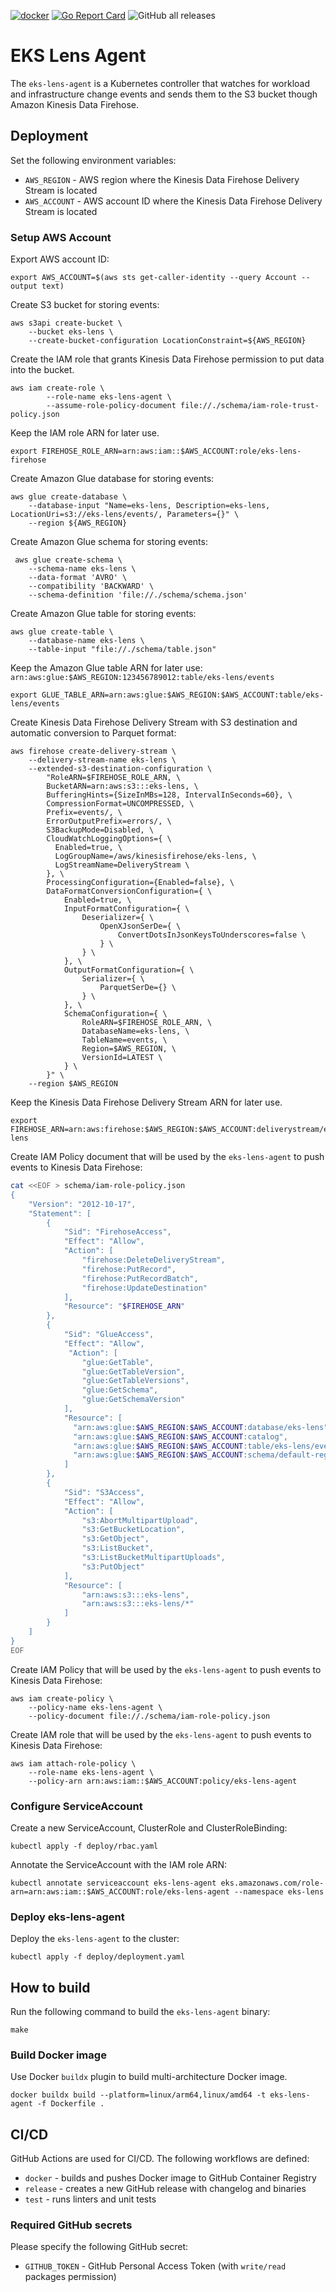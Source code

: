 [![docker](https://github.com/doitintl/eks-lens-agent/workflows/docker/badge.svg)](https://github.com/doitintl/eks-lens-agent/actions?query=workflow%3A"docker") [![Go Report Card](https://goreportcard.com/badge/github.com/doitintl/eks-lens-agent)](https://goreportcard.com/report/github.com/doitintl/eks-lens-agent) ![GitHub all releases](https://img.shields.io/github/downloads/doitintl/eks-lens-agent/total) 

# EKS Lens Agent

The `eks-lens-agent` is a Kubernetes controller that watches for workload and infrastructure change events and sends them to the S3 bucket though Amazon Kinesis Data Firehose. 


## Deployment

Set the following environment variables:

- `AWS_REGION` - AWS region where the Kinesis Data Firehose Delivery Stream is located
- `AWS_ACCOUNT` - AWS account ID where the Kinesis Data Firehose Delivery Stream is located

### Setup AWS Account

Export AWS account ID:

```shell
export AWS_ACCOUNT=$(aws sts get-caller-identity --query Account --output text)
```

Create S3 bucket for storing events:

```shell
aws s3api create-bucket \
    --bucket eks-lens \
    --create-bucket-configuration LocationConstraint=${AWS_REGION}
```

Create the IAM role that grants Kinesis Data Firehose permission to put data into the bucket.
    
```shell
aws iam create-role \
        --role-name eks-lens-agent \
        --assume-role-policy-document file://./schema/iam-role-trust-policy.json
```

Keep the IAM role ARN for later use.

```shell
export FIREHOSE_ROLE_ARN=arn:aws:iam::$AWS_ACCOUNT:role/eks-lens-firehose
```

Create Amazon Glue database for storing events:

```shell
aws glue create-database \
    --database-input "Name=eks-lens, Description=eks-lens, LocationUri=s3://eks-lens/events/, Parameters={}" \
    --region ${AWS_REGION}
```

Create Amazon Glue schema for storing events:

```shell
 aws glue create-schema \
    --schema-name eks-lens \
    --data-format 'AVRO' \
    --compatibility 'BACKWARD' \
    --schema-definition 'file://./schema/schema.json'
```

Create Amazon Glue table for storing events:

```shell
aws glue create-table \
    --database-name eks-lens \
    --table-input "file://./schema/table.json"
```

Keep the Amazon Glue table ARN for later use: `arn:aws:glue:$AWS_REGION:123456789012:table/eks-lens/events`

```shell
export GLUE_TABLE_ARN=arn:aws:glue:$AWS_REGION:$AWS_ACCOUNT:table/eks-lens/events
```

Create Kinesis Data Firehose Delivery Stream with S3 destination and automatic conversion to Parquet format:

```shell
aws firehose create-delivery-stream \
    --delivery-stream-name eks-lens \
    --extended-s3-destination-configuration \
        "RoleARN=$FIREHOSE_ROLE_ARN, \
        BucketARN=arn:aws:s3:::eks-lens, \
        BufferingHints={SizeInMBs=128, IntervalInSeconds=60}, \
        CompressionFormat=UNCOMPRESSED, \
        Prefix=events/, \
        ErrorOutputPrefix=errors/, \
        S3BackupMode=Disabled, \
        CloudWatchLoggingOptions={ \
          Enabled=true, \
          LogGroupName=/aws/kinesisfirehose/eks-lens, \
          LogStreamName=DeliveryStream \
        }, \
        ProcessingConfiguration={Enabled=false}, \
        DataFormatConversionConfiguration={ \
            Enabled=true, \
            InputFormatConfiguration={ \
                Deserializer={ \
                    OpenXJsonSerDe={ \
                        ConvertDotsInJsonKeysToUnderscores=false \
                    } \
                } \
            }, \
            OutputFormatConfiguration={ \
                Serializer={ \
                    ParquetSerDe={} \
                } \
            }, \
            SchemaConfiguration={ \
                RoleARN=$FIREHOSE_ROLE_ARN, \
                DatabaseName=eks-lens, \
                TableName=events, \
                Region=$AWS_REGION, \
                VersionId=LATEST \
            } \
        }" \
    --region $AWS_REGION
```

Keep the Kinesis Data Firehose Delivery Stream ARN for later use.

```shell
export FIREHOSE_ARN=arn:aws:firehose:$AWS_REGION:$AWS_ACCOUNT:deliverystream/eks-lens
```

Create IAM Policy document that will be used by the `eks-lens-agent` to push events to Kinesis Data Firehose:

```bash
cat <<EOF > schema/iam-role-policy.json
{
    "Version": "2012-10-17",
    "Statement": [
        {
            "Sid": "FirehoseAccess",
            "Effect": "Allow",
            "Action": [
                "firehose:DeleteDeliveryStream",
                "firehose:PutRecord",
                "firehose:PutRecordBatch",
                "firehose:UpdateDestination"
            ],
            "Resource": "$FIREHOSE_ARN"
        },
        {
            "Sid": "GlueAccess",
            "Effect": "Allow",
             "Action": [
                "glue:GetTable",
                "glue:GetTableVersion",
                "glue:GetTableVersions",
                "glue:GetSchema",
				"glue:GetSchemaVersion"
            ],
            "Resource": [
              "arn:aws:glue:$AWS_REGION:$AWS_ACCOUNT:database/eks-lens",
              "arn:aws:glue:$AWS_REGION:$AWS_ACCOUNT:catalog",
              "arn:aws:glue:$AWS_REGION:$AWS_ACCOUNT:table/eks-lens/events",
              "arn:aws:glue:$AWS_REGION:$AWS_ACCOUNT:schema/default-registry/eks-lens"
            ]
        },
        {
            "Sid": "S3Access",
            "Effect": "Allow",      
            "Action": [
                "s3:AbortMultipartUpload",
                "s3:GetBucketLocation",
                "s3:GetObject",
                "s3:ListBucket",
                "s3:ListBucketMultipartUploads",
                "s3:PutObject"
            ],      
            "Resource": [        
                "arn:aws:s3:::eks-lens",
                "arn:aws:s3:::eks-lens/*"		    
            ]
        }
    ]
} 
EOF
```

Create IAM Policy that will be used by the `eks-lens-agent` to push events to Kinesis Data Firehose:

```shell
aws iam create-policy \
    --policy-name eks-lens-agent \
    --policy-document file://./schema/iam-role-policy.json
```

Create IAM role that will be used by the `eks-lens-agent` to push events to Kinesis Data Firehose:

```shell
aws iam attach-role-policy \
    --role-name eks-lens-agent \
    --policy-arn arn:aws:iam::$AWS_ACCOUNT:policy/eks-lens-agent
```

### Configure ServiceAccount

Create a new ServiceAccount, ClusterRole and ClusterRoleBinding:

```shell
kubectl apply -f deploy/rbac.yaml
```

Annotate the ServiceAccount with the IAM role ARN:

```shell
kubectl annotate serviceaccount eks-lens-agent eks.amazonaws.com/role-arn=arn:aws:iam::$AWS_ACCOUNT:role/eks-lens-agent --namespace eks-lens
```

### Deploy eks-lens-agent

Deploy the `eks-lens-agent` to the cluster:

```shell
kubectl apply -f deploy/deployment.yaml
```

## How to build

Run the following command to build the `eks-lens-agent` binary:

```shell
make
```

### Build Docker image

Use Docker `buildx` plugin to build multi-architecture Docker image.

```shell
docker buildx build --platform=linux/arm64,linux/amd64 -t eks-lens-agent -f Dockerfile .
```

## CI/CD

GitHub Actions are used for CI/CD. The following workflows are defined:

- `docker` - builds and pushes Docker image to GitHub Container Registry
- `release` - creates a new GitHub release with changelog and binaries
- `test` - runs linters and unit tests

### Required GitHub secrets

Please specify the following GitHub secret:

- `GITHUB_TOKEN` - GitHub Personal Access Token (with `write/read` packages permission)

